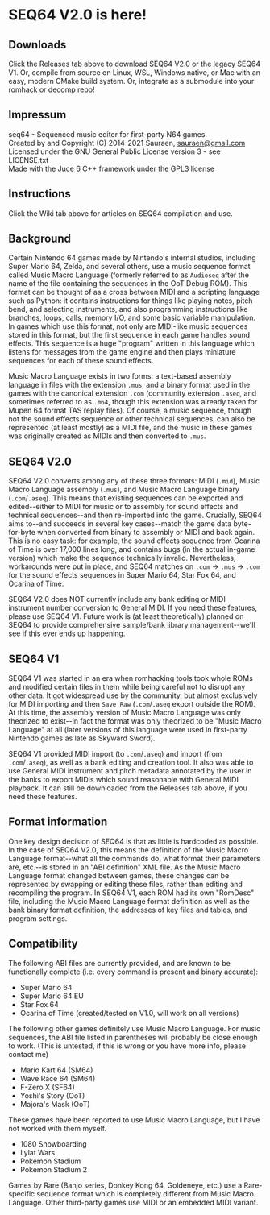 # SEQ64 V2.0 is here!

## Downloads

Click the Releases tab above to download SEQ64 V2.0 or the legacy SEQ64 V1. Or, compile from source on Linux, WSL, Windows native, or Mac with an easy, modern CMake build system. Or, integrate as a submodule into your romhack or decomp repo!

## Impressum

seq64 - Sequenced music editor for first-party N64 games.\
Created by and Copyright (C) 2014-2021 Sauraen, sauraen@gmail.com\
Licensed under the GNU General Public License version 3 - see LICENSE.txt\
Made with the Juce 6 C++ framework under the GPL3 license

## Instructions

Click the Wiki tab above for articles on SEQ64 compilation and use.

## Background

Certain Nintendo 64 games made by Nintendo's internal studios, including Super Mario 64, Zelda, and several others, use a music sequence format called Music Macro Language (formerly referred to as `Audioseq` after the name of the file containing the sequences in the OoT Debug ROM). This format can be thought of as a cross between MIDI and a scripting language such as Python: it contains instructions for things like playing notes, pitch bend, and selecting instruments, and also programming instructions like branches, loops, calls, memory I/O, and some basic variable manipulation. In games which use this format, not only are MIDI-like music sequences stored in this format, but the first sequence in each game handles sound effects. This sequence is a huge "program" written in this language which listens for messages from the game engine and then plays miniature sequences for each of these sound effects.

Music Macro Language exists in two forms: a text-based assembly language in files with the extension `.mus`, and a binary format used in the games with the canonical extension `.com` (community extension `.aseq`, and sometimes referred to as `.m64`, though this extension was already taken for Mupen 64 format TAS replay files). Of course, a music sequence, though not the sound effects sequence or other technical sequences, can also be represented (at least mostly) as a MIDI file, and the music in these games was originally created as MIDIs and then converted to `.mus`.

## SEQ64 V2.0

SEQ64 V2.0 converts among any of these three formats: MIDI (`.mid`), Music Macro Language assembly (`.mus`), and Music Macro Language binary (`.com`/`.aseq`). This means that existing sequences can be exported and edited--either to MIDI for music or to assembly for sound effects and technical sequences--and then re-imported into the game. Crucially, SEQ64 aims to--and succeeds in several key cases--match the game data byte-for-byte when converted from binary to assembly or MIDI and back again. This is no easy task: for example, the sound effects sequence from Ocarina of Time is over 17,000 lines long, and contains bugs (in the actual in-game version) which make the sequence technically invalid. Nevertheless, workarounds were put in place, and SEQ64 matches on `.com` -> `.mus` -> `.com` for the sound effects sequences in Super Mario 64, Star Fox 64, and Ocarina of Time.

SEQ64 V2.0 does NOT currently include any bank editing or MIDI instrument number conversion to General MIDI. If you need these features, please use SEQ64 V1. Future work is (at least theoretically) planned on SEQ64 to provide comprehensive sample/bank library management--we'll see if this ever ends up happening.

## SEQ64 V1

SEQ64 V1 was started in an era when romhacking tools took whole ROMs and modified certain files in them while being careful not to disrupt any other data. It got widespread use by the community, but almost exclusively for MIDI importing and then `Save Raw` (`.com`/`.aseq` export outside the ROM). At this time, the assembly version of Music Macro Language was only theorized to exist--in fact the format was only theorized to be "Music Macro Language" at all (later versions of this language were used in first-party Nintendo games as late as Skyward Sword).

SEQ64 V1 provided MIDI import (to `.com`/`.aseq`) and import (from `.com`/`.aseq`), as well as a bank editing and creation tool. It also was able to use General MIDI instrument and pitch metadata annotated by the user in the banks to export MIDIs which sound reasonable with General MIDI playback. It can still be downloaded from the Releases tab above, if you need these features.

## Format information

One key design decision of SEQ64 is that as little is hardcoded as possible. In the case of SEQ64 V2.0, this means the definition of the Music Macro Language format--what all the commands do, what format their parameters are, etc.--is stored in an "ABI definition" XML file. As the Music Macro Language format changed between games, these changes can be represented by swapping or editing these files, rather than editing and recompiling the program. In SEQ64 V1, each ROM had its own "RomDesc" file, including the Music Macro Language format definition as well as the bank binary format definition, the addresses of key files and tables, and program settings.

## Compatibility

The following ABI files are currently provided, and are known to be functionally complete (i.e. every command is present and binary accurate):
- Super Mario 64
- Super Mario 64 EU
- Star Fox 64
- Ocarina of Time (created/tested on V1.0, will work on all versions)

The following other games definitely use Music Macro Language. For music sequences, the ABI file listed in parentheses will probably be close enough to work. (This is untested, if this is wrong or you have more info, please contact me)
- Mario Kart 64 (SM64)
- Wave Race 64 (SM64)
- F-Zero X (SF64)
- Yoshi's Story (OoT)
- Majora's Mask (OoT)

These games have been reported to use Music Macro Language, but I have not worked with them myself.
- 1080 Snowboarding
- Lylat Wars
- Pokemon Stadium
- Pokemon Stadium 2

Games by Rare (Banjo series, Donkey Kong 64, Goldeneye, etc.) use a Rare-specific sequence format which is completely different from Music Macro Language. Other third-party games use MIDI or an embedded MIDI variant.
